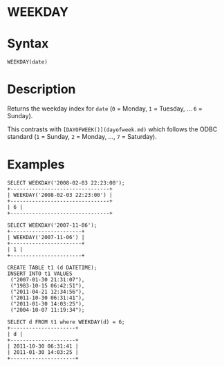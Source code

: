 # WEEKDAY

#

# Syntax

```
WEEKDAY(date)
```

#

# Description

Returns the weekday index for `date` 
(`0` = Monday, `1` = Tuesday, ... `6` = Sunday).

This contrasts with `[DAYOFWEEK()](dayofweek.md)` which follows the ODBC standard
(`1` = Sunday, `2` = Monday, ..., `7` = Saturday).

#

# Examples

```
SELECT WEEKDAY('2008-02-03 22:23:00');
+--------------------------------+
| WEEKDAY('2008-02-03 22:23:00') |
+--------------------------------+
| 6 |
+--------------------------------+

SELECT WEEKDAY('2007-11-06');
+-----------------------+
| WEEKDAY('2007-11-06') |
+-----------------------+
| 1 |
+-----------------------+
```

```
CREATE TABLE t1 (d DATETIME);
INSERT INTO t1 VALUES
 ("2007-01-30 21:31:07"),
 ("1983-10-15 06:42:51"),
 ("2011-04-21 12:34:56"),
 ("2011-10-30 06:31:41"),
 ("2011-01-30 14:03:25"),
 ("2004-10-07 11:19:34");
```

```
SELECT d FROM t1 where WEEKDAY(d) = 6;
+---------------------+
| d |
+---------------------+
| 2011-10-30 06:31:41 |
| 2011-01-30 14:03:25 |
+---------------------+
```